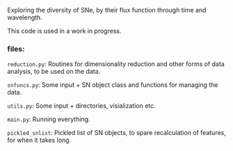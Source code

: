 Exploring the diversity of SNe, by their flux function through time and wavelength.

This code is used in a work in progress.

### files:
`reduction.py`: Routines for dimensionality reduction and other forms of data analysis, to be used on the data.

`snfuncs.py`: Some input + SN object class and functions for managing the data.

`utils.py`: Some input + directories, visialization etc.

`main.py`: Running everything.

`pickled_snlist`: Pickled list of SN objects, to spare recalculation of features, for when it takes long.